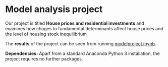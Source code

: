 # Model analysis project

Our project is titled **House prices and residential investments** and examines how chages to fundamental determinants affect house prices and the level of housing stock inequilibrium

The **results** of the project can be seen from running [modelproject.ipynb](modelproject.ipynb).

**Dependencies:** Apart from a standard Anaconda Python 3 installation, the project requires no further packages.